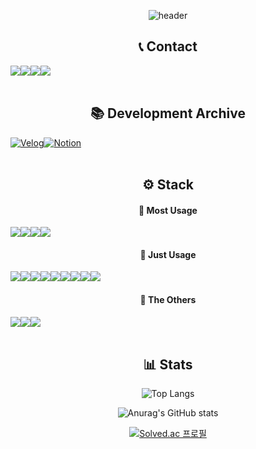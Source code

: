 <div align="center">
    
![header](https://capsule-render.vercel.app/api?type=rounded&color=timeGradient&text=Developer%20Shin%20Jihan.&animation=twinkling&fontSize=40&fontAlignY=50&fontAlign=50&height=130&theme=dark)

</div>

<h2 align="center">📞 Contact </h2>
<div style="display:flex; flex-direction:row;" align="center">
    <a href="mailto:deliciousqoo@naver.com"><img src="https://img.shields.io/badge/Naver-03C75A?style=flat-square&logo=Naver&logoColor=white"></a>
    <a href="mailto:a72944059@gmail.com"><img src="https://img.shields.io/badge/Gmail-EA4335?style=flat-square&logo=Gmail&logoColor=white"></a>
    <a href="https://open.kakao.com/o/sVSM2yog"><img src="https://img.shields.io/badge/KakaoTalk-FFCD00?style=flat-square&logoColor=black&logo=KakaoTalk"></a>
    <a href="https://www.instagram.com/sjh.log"><img src="https://img.shields.io/badge/Instagram-E4405F?style=flat-square&logo=Instagram&logoColor=white"></a>
</div></br>

<h2 align="center">📚 Development Archive </h2>
<div style="display:flex; flex-direction:row;" align="center">
  <a href="https://velog.io/@deliciousqoo" target="_blank"><img alt="Velog" src ="https://img.shields.io/badge/Blog-20C997.svg?&style=flat-square&logo=Velog&logoColor=white"/></a> 
  <a href="https://deliciousqoo.notion.site/e7bfff93d68c480c8a07a61f09896488?v=b7aa1b264e8c46528070b94c0b4d07fa&pvs=4" target="_blank"><img alt="Notion" src ="https://img.shields.io/badge/Coding Study-000000.svg?&style=flat-square&logo=Notion&logoColor=white"/></a>
</div></br>

<h2 align="center">⚙ Stack </h2>
<h4 align="center">📌 Most Usage </h4>
<div style="display:flex; flex-direction:row;" align="center">
    <img src ="https://img.shields.io/badge/C%23-512BD4.svg?&style=flat-square&logo=C%23&logoColor=white"/>
    <img src ="https://img.shields.io/badge/C++-00599C.svg?&style=flat-square&logo=cplusplus&logoColor=white"/>
    <img src ="https://img.shields.io/badge/Unity-000000.svg?&style=flat-square&logo=unity&logoColor=white"/>
    <img src ="https://img.shields.io/badge/Unreal-0E1128.svg?&style=flat-square&logo=unrealengine&logoColor=white"/>
</div>

<h4 align="center">📌 Just Usage </h4>
<div style="display:flex; flex-direction:row;" align="center">
    <img src ="https://img.shields.io/badge/Python-3776AB.svg?&style=flat-square&logo=python&logoColor=white"/>
    <img src ="https://img.shields.io/badge/Java-FF7900.svg?&style=flat-square"/>
    <img src ="https://img.shields.io/badge/Anroid Studio-3DDC84.svg?&style=flat-square&logo=androidstudio&logoColor=white"/></br>
    <img src ="https://img.shields.io/badge/AWS-232F3E.svg?&style=flat-square&logo=amazonaws&logoColor=white"/>
    <img src ="https://img.shields.io/badge/Docker-2496ED.svg?&style=flat-square&logo=docker&logoColor=white"/>
    <img src ="https://img.shields.io/badge/Flask-000000.svg?&style=flat-square&logo=flask&logoColor=white"/>
    <img src ="https://img.shields.io/badge/Django-092E20.svg?&style=flat-square&logo=django&logoColor=white"/></br>
    <img src ="https://img.shields.io/badge/Firebase-FFCA28.svg?&style=flat-square&logo=firebase&logoColor=white"/>
    <img src ="https://img.shields.io/badge/MySQL-4479A1.svg?&style=flat-square&logo=mysql&logoColor=white"/>
</div>

<h4 align="center">📌 The Others </h4>
<div style="display:flex; flex-direction:row;" align="center">
    <img src ="https://img.shields.io/badge/Notion-000000.svg?&style=flat-square&logo=notion&logoColor=white"/>
    <img src ="https://img.shields.io/badge/GitHub-181717.svg?&style=flat-square&logo=github&logoColor=white"/>
    <img src ="https://img.shields.io/badge/Slack-4A154B.svg?&style=flat-square&logo=slack&logoColor=white"/>
</div></br>

<h2 align="center">📊 Stats </h2>
<div align=center> 
    
![Top Langs](https://github-readme-stats.vercel.app/api/top-langs/?username=deliciousqoo&layout=compact)

</div>

<div align=center> 
    
![Anurag's GitHub stats](https://github-readme-stats.vercel.app/api?username=deliciousqoo&show_icons=true&theme=dark)

</div>

<div align=center>
    
[![Solved.ac 프로필](http://mazassumnida.wtf/api/generate_badge?boj=deliciousqoo)](https://solved.ac/deliciousqoo)

</div>


